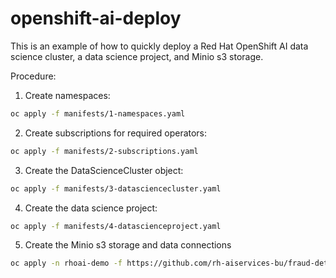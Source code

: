 # openshift-ai-deploy

This is an example of how to quickly deploy a Red Hat OpenShift AI data science cluster, a data science project, and Minio s3 storage.

Procedure:

1. Create namespaces:
```bash
oc apply -f manifests/1-namespaces.yaml
```

2. Create subscriptions for required operators:
```bash
oc apply -f manifests/2-subscriptions.yaml
```

3. Create the DataScienceCluster object:
```bash
oc apply -f manifests/3-datasciencecluster.yaml
```

4. Create the data science project:
```bash
oc apply -f manifests/4-datascienceproject.yaml
```

5. Create the Minio s3 storage and data connections
```bash
oc apply -n rhoai-demo -f https://github.com/rh-aiservices-bu/fraud-detection/raw/main/setup/setup-s3.yaml
```